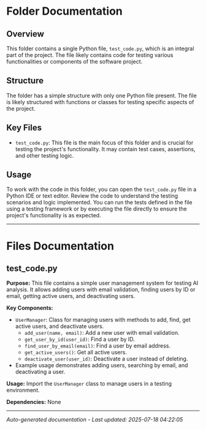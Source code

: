 # Folder Documentation

## Overview
This folder contains a single Python file, `test_code.py`, which is an integral part of the project. The file likely contains code for testing various functionalities or components of the software project.

## Structure
The folder has a simple structure with only one Python file present. The file is likely structured with functions or classes for testing specific aspects of the project.

## Key Files
- `test_code.py`: This file is the main focus of this folder and is crucial for testing the project's functionality. It may contain test cases, assertions, and other testing logic.

## Usage
To work with the code in this folder, you can open the `test_code.py` file in a Python IDE or text editor. Review the code to understand the testing scenarios and logic implemented. You can run the tests defined in the file using a testing framework or by executing the file directly to ensure the project's functionality is as expected.

---

# Files Documentation

## test_code.py

**Purpose:** This file contains a simple user management system for testing AI analysis. It allows adding users with email validation, finding users by ID or email, getting active users, and deactivating users.

**Key Components:**
- `UserManager`: Class for managing users with methods to add, find, get active users, and deactivate users.
  - `add_user(name, email)`: Add a new user with email validation.
  - `get_user_by_id(user_id)`: Find a user by ID.
  - `find_user_by_email(email)`: Find a user by email address.
  - `get_active_users()`: Get all active users.
  - `deactivate_user(user_id)`: Deactivate a user instead of deleting.
- Example usage demonstrates adding users, searching by email, and deactivating a user.

**Usage:** Import the `UserManager` class to manage users in a testing environment.

**Dependencies:** None

---
*Auto-generated documentation - Last updated: 2025-07-18 04:22:05*
